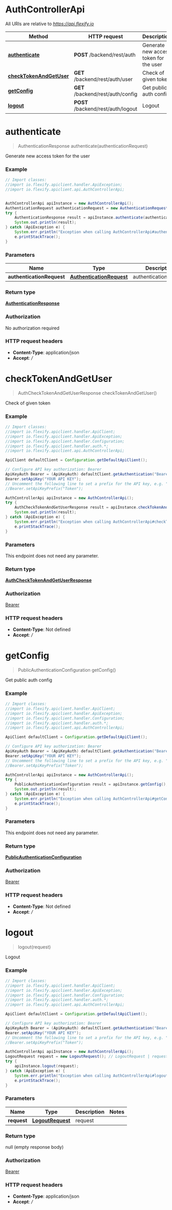 # AuthControllerApi

All URIs are relative to *https://api.flexify.io*

Method | HTTP request | Description
------------- | ------------- | -------------
[**authenticate**](AuthControllerApi.md#authenticate) | **POST** /backend/rest/auth | Generate new access token for the user
[**checkTokenAndGetUser**](AuthControllerApi.md#checkTokenAndGetUser) | **GET** /backend/rest/auth/user | Check of given token
[**getConfig**](AuthControllerApi.md#getConfig) | **GET** /backend/rest/auth/config | Get public auth config
[**logout**](AuthControllerApi.md#logout) | **POST** /backend/rest/auth/logout | Logout


<a name="authenticate"></a>
# **authenticate**
> AuthenticationResponse authenticate(authenticationRequest)

Generate new access token for the user

### Example
```java
// Import classes:
//import io.flexify.apiclient.handler.ApiException;
//import io.flexify.apiclient.api.AuthControllerApi;


AuthControllerApi apiInstance = new AuthControllerApi();
AuthenticationRequest authenticationRequest = new AuthenticationRequest(); // AuthenticationRequest | authenticationRequest
try {
    AuthenticationResponse result = apiInstance.authenticate(authenticationRequest);
    System.out.println(result);
} catch (ApiException e) {
    System.err.println("Exception when calling AuthControllerApi#authenticate");
    e.printStackTrace();
}
```

### Parameters

Name | Type | Description  | Notes
------------- | ------------- | ------------- | -------------
 **authenticationRequest** | [**AuthenticationRequest**](AuthenticationRequest.md)| authenticationRequest |

### Return type

[**AuthenticationResponse**](AuthenticationResponse.md)

### Authorization

No authorization required

### HTTP request headers

 - **Content-Type**: application/json
 - **Accept**: */*

<a name="checkTokenAndGetUser"></a>
# **checkTokenAndGetUser**
> AuthCheckTokenAndGetUserResponse checkTokenAndGetUser()

Check of given token

### Example
```java
// Import classes:
//import io.flexify.apiclient.handler.ApiClient;
//import io.flexify.apiclient.handler.ApiException;
//import io.flexify.apiclient.handler.Configuration;
//import io.flexify.apiclient.handler.auth.*;
//import io.flexify.apiclient.api.AuthControllerApi;

ApiClient defaultClient = Configuration.getDefaultApiClient();

// Configure API key authorization: Bearer
ApiKeyAuth Bearer = (ApiKeyAuth) defaultClient.getAuthentication("Bearer");
Bearer.setApiKey("YOUR API KEY");
// Uncomment the following line to set a prefix for the API key, e.g. "Token" (defaults to null)
//Bearer.setApiKeyPrefix("Token");

AuthControllerApi apiInstance = new AuthControllerApi();
try {
    AuthCheckTokenAndGetUserResponse result = apiInstance.checkTokenAndGetUser();
    System.out.println(result);
} catch (ApiException e) {
    System.err.println("Exception when calling AuthControllerApi#checkTokenAndGetUser");
    e.printStackTrace();
}
```

### Parameters
This endpoint does not need any parameter.

### Return type

[**AuthCheckTokenAndGetUserResponse**](AuthCheckTokenAndGetUserResponse.md)

### Authorization

[Bearer](../README.md#Bearer)

### HTTP request headers

 - **Content-Type**: Not defined
 - **Accept**: */*

<a name="getConfig"></a>
# **getConfig**
> PublicAuthenticationConfiguration getConfig()

Get public auth config

### Example
```java
// Import classes:
//import io.flexify.apiclient.handler.ApiClient;
//import io.flexify.apiclient.handler.ApiException;
//import io.flexify.apiclient.handler.Configuration;
//import io.flexify.apiclient.handler.auth.*;
//import io.flexify.apiclient.api.AuthControllerApi;

ApiClient defaultClient = Configuration.getDefaultApiClient();

// Configure API key authorization: Bearer
ApiKeyAuth Bearer = (ApiKeyAuth) defaultClient.getAuthentication("Bearer");
Bearer.setApiKey("YOUR API KEY");
// Uncomment the following line to set a prefix for the API key, e.g. "Token" (defaults to null)
//Bearer.setApiKeyPrefix("Token");

AuthControllerApi apiInstance = new AuthControllerApi();
try {
    PublicAuthenticationConfiguration result = apiInstance.getConfig();
    System.out.println(result);
} catch (ApiException e) {
    System.err.println("Exception when calling AuthControllerApi#getConfig");
    e.printStackTrace();
}
```

### Parameters
This endpoint does not need any parameter.

### Return type

[**PublicAuthenticationConfiguration**](PublicAuthenticationConfiguration.md)

### Authorization

[Bearer](../README.md#Bearer)

### HTTP request headers

 - **Content-Type**: Not defined
 - **Accept**: */*

<a name="logout"></a>
# **logout**
> logout(request)

Logout

### Example
```java
// Import classes:
//import io.flexify.apiclient.handler.ApiClient;
//import io.flexify.apiclient.handler.ApiException;
//import io.flexify.apiclient.handler.Configuration;
//import io.flexify.apiclient.handler.auth.*;
//import io.flexify.apiclient.api.AuthControllerApi;

ApiClient defaultClient = Configuration.getDefaultApiClient();

// Configure API key authorization: Bearer
ApiKeyAuth Bearer = (ApiKeyAuth) defaultClient.getAuthentication("Bearer");
Bearer.setApiKey("YOUR API KEY");
// Uncomment the following line to set a prefix for the API key, e.g. "Token" (defaults to null)
//Bearer.setApiKeyPrefix("Token");

AuthControllerApi apiInstance = new AuthControllerApi();
LogoutRequest request = new LogoutRequest(); // LogoutRequest | request
try {
    apiInstance.logout(request);
} catch (ApiException e) {
    System.err.println("Exception when calling AuthControllerApi#logout");
    e.printStackTrace();
}
```

### Parameters

Name | Type | Description  | Notes
------------- | ------------- | ------------- | -------------
 **request** | [**LogoutRequest**](LogoutRequest.md)| request |

### Return type

null (empty response body)

### Authorization

[Bearer](../README.md#Bearer)

### HTTP request headers

 - **Content-Type**: application/json
 - **Accept**: */*

